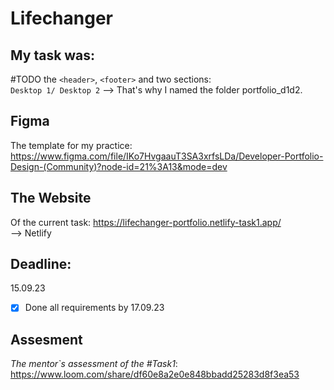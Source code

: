 # Lifechanger
## My task was: <br>
#TODO the `<header>`, `<footer>` and two sections: <br /> `Desktop 1/ Desktop 2`
--> That's why I named the folder portfolio_d1d2.

## Figma 
The template for my practice:
https://www.figma.com/file/IKo7HvgaauT3SA3xrfsLDa/Developer-Portfolio-Design-(Community)?node-id=21%3A13&mode=dev

## The Website 
Of the current task:
https://lifechanger-portfolio.netlify-task1.app/
<br />
--> Netlify

## Deadline: 
15.09.23 <br />
- [x] Done all requirements by 17.09.23
## Assesment
_The mentor`s assessment of the #Task1_: https://www.loom.com/share/df60e8a2e0e848bbadd25283d8f3ea53
